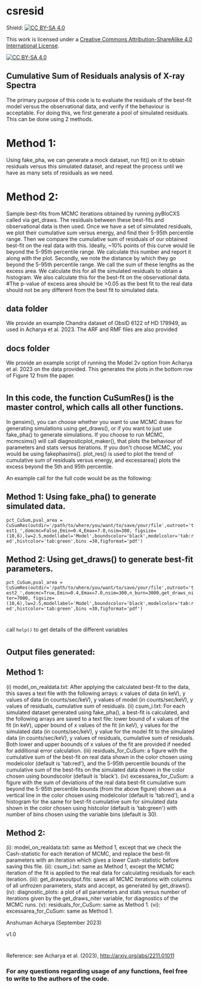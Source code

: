 # csresid

Shield: [![CC BY-SA 4.0][cc-by-sa-shield]][cc-by-sa]

This work is licensed under a
[Creative Commons Attribution-ShareAlike 4.0 International License][cc-by-sa].

[![CC BY-SA 4.0][cc-by-sa-image]][cc-by-sa]

[cc-by-sa]: http://creativecommons.org/licenses/by-sa/4.0/
[cc-by-sa-image]: https://licensebuttons.net/l/by-sa/4.0/88x31.png
[cc-by-sa-shield]: https://img.shields.io/badge/License-CC%20BY--SA%204.0-lightgrey.svg

## Cumulative Sum of Residuals analysis of X-ray Spectra
The primary purpose of this code is to evaluate the residuals of the best-fit model versus the observational data, and verify if the behaviour is acceptable. For doing this, we first generate a pool of simulated residuals. This can be done using 2 methods.
# Method 1: 
Using fake_pha, we can generate a mock dataset, run fit() on it to obtain residuals versus this simulated dataset, and repeat the process until we have as many sets of residuals as we need.
# Method 2: 
Sample best-fits from MCMC iterations obtained by running pyBloCXS called via get_draws. The residuals between these best-fits and observational data is then used. Once we have a set of simulated residuals, we plot their cumulative sum versus energy, and find their 5-95th percentile range. Then we compare the cumulative sum of residuals of our obtained best-fit on the real data with this. Ideally, ~10% points of this curve would lie beyond the 5-95th percentile range. We calculate this number and report it along with the plot. Secondly, we note the distance by which they go beyond the 5-95th percentile range. We call the sum of these lengths as the excess area. We calculate this for all the simulated residuals to obtain a histogram. We also calculate this for the best-fit on the observational data.
#The p-value of excess area should be >0.05 as the best fit to the real data should not be any different from the best fit to simulated data.

## data folder
We provide an example Chandra dataset of ObsID 6122 of HD 179949, as used in Acharya et al. 2023. The ARF and RMF files are also provided
## docs folder
We provide an example script of running the Model 2v option from Acharya et al. 2023 on the data provided. This generates the plots in the bottom row of Figure 12 from the paper.
#
## In this code, the function CuSumRes() is the master control, which calls all other functions.
In gensim(), you can choose whether you want to use MCMC draws for generating simulations using get_draws(), or if you want to just use fake_pha() to generate simulations.
If you choose to run MCMC, mcmcsims() will call diagnosticplot_maker(), that plots the behaviour of parameters and stats versus iterations.
If you don't choose MCMC, you would be using fakephasims().
plot_res() is used to plot the trend of cumulative sum of residuals versus energy, and
excessarea() plots the excess beyond the 5th and 95th percentile.

An example call for the full code would be as the following:
## Method 1: Using fake_pha() to generate simulated data.
```pct_CuSum,pval_area = CuSumRes(outdir='/path/to/where/you/want/to/save/your/file',outroot='test1_',domcmc=False,Emin=0.4,Emax=7.0,nsim=300, figsize=(10,6),lw=2.5,modellabel='Model',boundscolor='black',modelcolor='tab:red',histcolor='tab:green',bins =30,figformat='pdf')```
## Method 2: Using get_draws() to generate best-fit parameters.
 ```pct_CuSum,pval_area = CuSumRes(outdir='/path/to/where/you/want/to/save/your/file',outroot='test2_',domcmc=True,Emin=0.4,Emax=7.0,nsim=300,n_burn=3000,get_draws_niter=7000, figsize=(10,6),lw=2.5,modellabel='Model',boundscolor='black',modelcolor='tab:red',histcolor='tab:green',bins =30,figformat='pdf')```
#
call ```help()``` to get details of the different variables
#

## Output files generated:
## Method 1:
   (i) model_on_realdata.txt: After applying the calculated best-fit to the data, this saves a text file with the following arrays:
       x values of data (in keV), y values of data (in counts/sec/keV), y values of model (in counts/sec/keV), y values of residuals, cumulative sum of residuals.
   (ii) csum_i.txt: For each simulated dataset generated using fake_pha(), a best-fit is calculated, and the following arrays are saved to a text file:
       lower bound of x values of the fit (in keV), upper bound of x values of the fit (in keV), y values for the simulated data (in counts/sec/keV), y value for
       the model fit to the simulated data (in counts/sec/keV), y values of residuals, cumulative sum of residuals. Both lower and upper boounds of x values of the
       fit are provided if needed for additional error calculation.
   (iii) residuals_for_CuSum: a figure with the cumulative sum of the best-fit on real data shown in the color chosen using modelcolor (default is 'tab:red'),
       and the 5-95th percentile bounds of the cumulative sum of the best-fits on the simulated data shown in the color chosen using boundscolor (default is 'black').
   (iv) excessarea_for_CuSum: a figure with the sum of deviations of the real data best-fit cumulative sum beyond the 5-95th percentile bounds (from the above figure)
       shown as a vertical line in the color chosen using modelcolor (default is 'tab:red'), and a histogram for the same for best-fit cumulative sum for simulated
       data shown in the color chosen using histcolor (default is 'tab:green') with number of bins chosen using the variable bins (default is 30).
## Method 2:
   (i): model_on_realdata.txt: same as Method 1, except that we check the Cash-statistic for each iteration of MCMC, and replace the best-fit parameters with an
       iteration which gives a lower Cash-statistic before saving this file.
   (ii): csum_i.txt: same as Method 1, except the MCMC iteration of the fit is applied to the real data for calculating residuals for each iteration.
   (iii): get_drawsoutput.fits: saves all MCMC iterations with columns of all unfrozen parameters, stats and accept, as generated by get_draws().
   (iv): diagnostic_plots: a plot of all parameters and stats versus number of iterations given by the get_draws_niter variable, for diagnostics of the MCMC runs.
   (v): residuals_for_CuSum: same as Method 1.
   (vi): excessarea_for_CuSum: same as Method 1.


Anshuman Acharya (September 2023)

v1.0
#
Reference: see Acharya et al. (2023), http://arxiv.org/abs/2211.01011
### For any questions regarding usage of any functions, feel free to write to the authors of the code.


